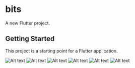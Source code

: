 # bits

A new Flutter project.

## Getting Started

This project is a starting point for a Flutter application.

![Alt text](https://raw.github.com/JatinThakur7/bits/master/Screenshots/1.jpg)
![Alt text](https://raw.github.com/JatinThakur7/bits/master/Screenshots/2.jpg)
![Alt text](https://raw.github.com/JatinThakur7/bits/master/Screenshots/3.jpg)
![Alt text](https://raw.github.com/JatinThakur7/bits/master/Screenshots/4.jpg)
![Alt text](https://raw.github.com/JatinThakur7/bits/master/Screenshots/5.jpg)
![Alt text](https://raw.github.com/JatinThakur7/bits/master/Screenshots/6.jpg)
